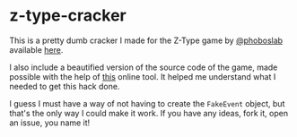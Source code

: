 z-type-cracker
==============

This is a pretty dumb cracker I made for the Z-Type game by [@phoboslab](https://github.com/phoboslab) available [here](http://phoboslab.org/ztype/).

I also include a beautified version of the source code of the game, made possible with the help of [this](http://jsbeautifier.org/) online tool. It helped me understand what I needed to get this hack done.

I guess I must have a way of not having to create the ```FakeEvent``` object, but that's the only way I could make it work. If you have any ideas, fork it, open an issue, you name it!

